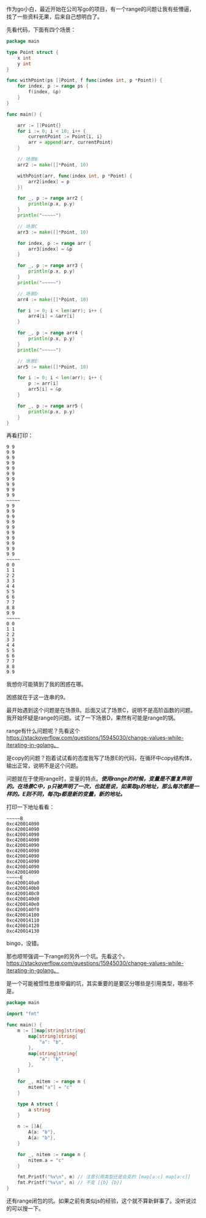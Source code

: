 作为go小白，最近开始在公司写go的项目，有一个range的问题让我有些懵逼，找了一些资料无果，后来自己想明白了。

先看代码，下面有四个场景：

```go
package main

type Point struct {
	x int
	y int
}

func withPoint(ps []Point, f func(index int, p *Point)) {
	for index, p := range ps {
		f(index, &p)
	}
}

func main() {

	arr := []Point{}
	for i := 0; i < 10; i++ {
		currentPoint := Point{i, i}
		arr = append(arr, currentPoint)
	}

	// 场景B
	arr2 := make([]*Point, 10)

	withPoint(arr, func(index int, p *Point) {
		arr2[index] = p
	})

	for _, p := range arr2 {
		println(p.x, p.y)
	}
	println("~~~~~")

	// 场景C
	arr3 := make([]*Point, 10)

	for index, p := range arr {
		arr3[index] = &p
	}

	for _, p := range arr3 {
		println(p.x, p.y)
	}
	println("~~~~~")

	// 场景D
	arr4 := make([]*Point, 10)

	for i := 0; i < len(arr); i++ {
		arr4[i] = &arr[i]
	}

	for _, p := range arr4 {
		println(p.x, p.y)
	}
	println("~~~~~")

	// 场景E
	arr5 := make([]*Point, 10)

	for i := 0; i < len(arr); i++ {
		p := arr[i]
		arr5[i] = &p
	}

	for _, p := range arr5 {
		println(p.x, p.y)
	}
}
```
再看打印：
```
9 9
9 9
9 9
9 9
9 9
9 9
9 9
9 9
9 9
9 9
~~~~~
9 9
9 9
9 9
9 9
9 9
9 9
9 9
9 9
9 9
9 9
~~~~~
0 0
1 1
2 2
3 3
4 4
5 5
6 6
7 7
8 8
9 9
~~~~~
0 0
1 1
2 2
3 3
4 4
5 5
6 6
7 7
8 8
9 9
```

我想你可能猜到了我的困惑在哪。

困惑就在于这一连串的9。

最开始遇到这个问题是在场景B。后面又试了场景C，说明不是高阶函数的问题。我开始怀疑是range的问题。试了一下场景D，果然有可能是range的锅。

range有什么问题呢？先看这个 https://stackoverflow.com/questions/15945030/change-values-while-iterating-in-golang。

是copy的问题？抱着试试看的态度我写了场景E的代码，在循环中copy结构体，输出正常，说明不是这个问题。

问题就在于使用range时，变量的特点。***使用range的时候，变量是不重复声明的。在场景C中，p只被声明了一次，也就是说，如果取p的地址，那么每次都是一样的。E则不同，每次p都是新的变量，新的地址。***

打印一下地址看看：

```
~~~~~B
0xc420014090
0xc420014090
0xc420014090
0xc420014090
0xc420014090
0xc420014090
0xc420014090
0xc420014090
0xc420014090
0xc420014090
~~~~~E
0xc4200140a0
0xc4200140b0
0xc4200140c0
0xc4200140d0
0xc4200140e0
0xc4200140f0
0xc420014100
0xc420014110
0xc420014120
0xc420014130
```

bingo，没错。

那也顺带强调一下range的另外一个坑。先看这个。https://stackoverflow.com/questions/15945030/change-values-while-iterating-in-golang。

是一个可能被惯性思维带偏的坑，其实重要的是要区分哪些是引用类型，哪些不是。

```go
package main

import "fmt"

func main() {
	m := []map[string]string{
		map[string]string{
			"a": "b",
		},
		map[string]string{
			"a": "b",
		},
	}

	for _, mitem := range m {
		mitem["a"] = "c"
	}

	type A struct {
		a string
	}

	n := []A{
		A{a: "b"},
		A{a: "b"},
	}

	for _, nitem := range n {
		nitem.a = "c"
	}

	fmt.Printf("%v\n", m) // 注意引用类型还是会变的 [map[a:c] map[a:c]]
	fmt.Printf("%v\n", n) // 不变 [{b} {b}]
}

```

还有range闭包的坑。如果之前有类似js的经验，这个就不算新鲜事了。没听说过的可以搜一下。
